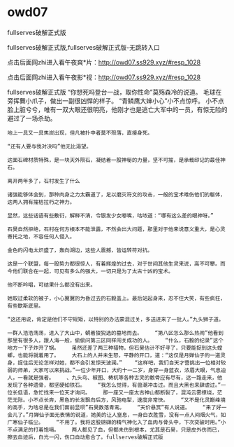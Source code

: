 # owd07
fullserves破解正式版

fullserves破解正式版,fullserves破解正式版-无跳转入口

点击后面网zhi进入看午夜爽*片：http://owd07.ss929.xyz/#resp_1028

点击后面网zhi进入看午夜影*视：http://owd07.ss929.xyz/#resp_1028

fullserves破解正式版    “你想死吗登台一战，取你性命”莫殇森冷的说道。    毛球在旁挥舞小爪子，做出一副很凶悍的样子。    “青鳞鹰大婶小心”小不点惊呼。    小不点脸上脏兮兮，唯有一双大眼还很明亮，他刚才也是逃亡大军中的一员，有惊无险的避过了一场杀劫。

    地上一具又一具焦炭出现，但凡被扑中者莫不殒落，直接身死。

    “还有人要与我对决吗”他无比渴望。

    这面石碑材质特殊，是一块天外陨石，凝结着一股神秘的力量，坚不可摧，是承载印记的最佳神石。

    离开两年多了，石村发生了什么

    诸强能够体会到，那种肉身之力太霸道了，足以磨灭符文的攻击，一般的宝术难伤他们的躯体，这两人拥有摧枯拉朽之神力。

    显然，这些话语有些敷衍，解释不清，令银发少女嘟嘴，咕哝道：“哪有这么差的眼神呀。”

    石昊自然拒绝，石村在何方根本不能泄露，不然会出大问题，那里对于他来说意义重大，是心灵寄托之地，不容任何人侵入。

    金色的闪电太炽盛了，轰向湖边，这些人震撼，皆运转符对抗。

    这是一个联盟，每一股势力都很惊人，有着辉煌的过去，对于世间其他生灵来说，高不可攀。而今他们联合在一起，可见有多么的强大，一切只是为了太古十凶的宝术。

    他不断吟唱，可结果什么都没有出来。

    她取过柔软的被子，小心翼翼的为昏过去的石毅盖上。最后站起身来，忍不住大笑，有些疯狂，有些歇斯底里。

    “这还用说，肯定是他们不守规矩，以特别的办法蒙混过关，多送进来了一批人。”九头狮子道。

    一群人浩浩荡荡，进入了大山中，朝着狻猊选的墓地而去。    “第八区怎么那么热闹”他看到那里有很多人，跟人海一般，偷偷问第三区同样闯关成功的人。    “什么，石毅的纪录”这个地方一下子炸开了锅。    虽然还差了两三种猎物，但石昊估计不好寻了，只要能捉到这头螳螂，也能将就着用了。    大石上的人并未生怒，平静的开口，道：“这仅是月婵仙子的一道灵身，捉住后无论怎样对她，都不会引发惊天波澜。”    “这样吧，我们自天才营挑出一位相对较弱的师弟，大家可以来挑战。”一位少年开口，大约十一二岁，身穿一身蓝衣，浓眉大眼，气息迫人，一看就是强者。    、九头鸟、椒图、梼杌等各种古灵的骸骨应有尽有，这一路走来，他发现了各种遗骨，都坚硬如铁石。    “我怎么觉得，有兽潮冲击过。而且大黑也来肆虐过。”一位长低语，急忙找来一位天才询问。    那一座又一座太古神山都断裂了，混沌云雾缭绕，茫茫无际。小不点长奔，黑色的长发飘向后方，风驰电掣，速度非常快。    “又不是化灵巅峰境的高手，为啥总是在我们面前显呗”石昊数落青鸾。    “天价悬赏”有人说道。    “来了好一会儿了。”月婵仙子面无表情的说道，她美的让人窒息，一身白衣胜雪，没有一点人间烟火气，如广寒仙子临尘。    “不用了。我将这股磅礴的精气神化入了血肉与骨头中，下次突破时用。”小不点满足的打着饱嗝。    两人都见了血，但都未伤到根本，尤其是石昊，只是皮外伤而已，擦去血迹后，白光一闪，伤口自动愈合了。fullserves破解正式版
